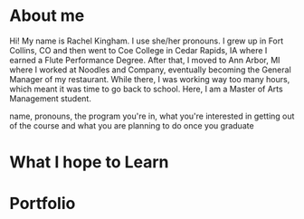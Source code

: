 # About me
Hi! My name is Rachel Kingham. I use she/her pronouns. I grew up in Fort Collins, CO and then went to Coe College in Cedar Rapids, IA where I earned a Flute Performance Degree. After that, I moved to Ann Arbor, MI where I worked at Noodles and Company, eventually becoming the General Manager of my restaurant. While there, I was working way too many hours, which meant it was time to go back to school. Here, I am a Master of Arts Management student.

name, pronouns, the program you're in, what you're interested in getting out of the course and what you are planning to do once you graduate

# What I hope to Learn


# Portfolio
